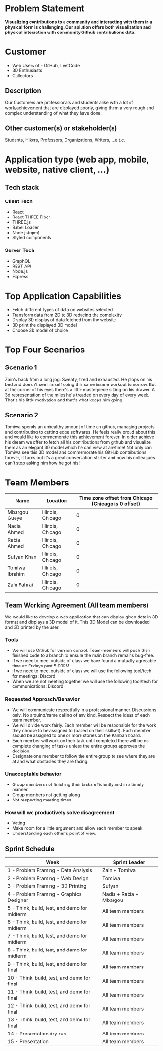 # Problem Statement

**Visualizing contributions to a community and interacting with them in a physical form is challenging. Our solution offers both visualization and physical interaction with community Github contributions data.**

# Customer

- Web Users of - GitHub, LeetCode
- 3D Enthusiasts
- Collectors

## Description

Our Customers are professionals and students alike with a lot of work/achievement that are displayed poorly, giving them a very rough and complex understanding of what they have done.

## Other customer(s) or stakeholder(s)

Students, Hikers, Professors, Organizations, Writers, ...e.t.c.

# Application type (web app, mobile, website, native client, …)

## Tech stack

### Client Tech

- React
- React THREE Fiber
- THREE.js
- Babel Loader
- Node.js(npm)
- Styled components

### Server Tech

- GraphQL
- REST API
- Node.js
- Express

# Top Application Capabilities

- Fetch different types of data on websites selected
- Transform data from 2D to 3D reducing the complexity
- Display 3D display of data fetched from the website
- 3D print the displayed 3D model
- Choose 3D model of choice

# Top Four Scenarios

## Scenario 1

Zain's back from a long jog. Sweaty, tired and exhausted. He plops on his bed and doesn't see himself doing this same insane workout tomorrow. But at the corner of his eyes there's a little masterpiece sitting on his drawer. A 3d representation of the miles he's treaded on every day of every week. That's his little motivation and that's what keeps him going.

## Scenario 2

Tomiwa spends an unhealthy amount of time on github, managing projects and contributing to cutting edge softwares. He feels really proud about this and would like to commemorate this achievement forever. In order achieve his dream we offer to fetch all his contributions from github and visualize them as an elegant 3D model which he can view at anytime! Not only can Tomiwa see this 3D model and commemorate his GitHub contributions forever, it turns out it's a great conversation starter and now his colleagues can't stop asking him how he got his!

# Team Members

| Name |	Location	| Time zone offset from Chicago (Chicago is 0 offset)|
| --- | --- | --- |
| Mbargou Gueye | Illinois, Chicago | 0 |
| Nadia Ahmed | Illinois, Chicago | 0 |
| Rabia Ahmed | Illinois, Chicago | 0 |
| Sufyan Khan | Illinois, Chicago | 0 |
| Tomiwa Ibrahim | Illinois, Chicago | 0 |
| Zain Fahrat | Illinois, Chicago | 0 |

## Team Working Agreement (All team members)

We would like to develop a web application that can display given data in 3D format and displays a 3D model of it. This 3D Model can be downloaded and 3D printed by the user. 

### Tools
- We will use Github for version control. Team-members will push their finished code to a branch to ensure the main branch remains bug-free.
- If we need to meet outside of class we have found a mutually agreeable time at: Fridays past 5:00PM
- If we need to meet outside of class we will use the following tool/tech for meetings: Discord
- When we are not meeting together we will use the following tool/tech for communications: Discord

### Requested Approach/Behavior 
- We will communicate respectfully in a professional manner. Discussions only. No arguing/name calling of any kind. Respect the ideas of each team member.
- We will divide work fairly. Each member will be responsible for the work they choose to be assigned to (based on their skillset). Each member should be assigned to one or more stories on the Kanban board.
- Each member will work on their task until completed there will be no complete changing of tasks unless the entire groups approves the decision.
- Designate one member to follow the entire group to see where they are at and what obstacles they are facing.

### Unacceptable behavior
- Group members not finishing their tasks efficiently and in a timely manner.
- Group members not getting along
- Not respecting meeting times

### How will we productively solve disagreement
- Voting
- Make room for a little argument and allow each member to speak
- Understanding each other's point of view.

## Sprint Schedule

| Week                                                | Sprint Leader |
| --------------------------------------------------- | ---------------------- |
| 1 - Problem Framing -  Data Analysis                | Zain + Tomiwa          |
| 2 - Problem Framing - Web Design                    | Tomiwa                 |
| 3 - Problem Framing - 3D Printing                   | Sufyan                 |
| 4 - Problem Framing -  Graphics Designer            | Nadia + Rabia + Mbargou|
| 5 - Think, build, test, and demo for midterm        | All team members       |
| 6 - Think, build, test, and demo for midterm        | All team members       |
| 7 - Think, build, test, and demo for midterm        | All team members       |
| 8 - Think, build, test, and demo for midterm        | All team members       |
| 9 - Think, build, test, and demo for final          | All team members       |
| 10 - Think, build, test, and demo for final	        | All team members       |
| 11 - Think, build, test, and demo for final         | All team members       |
| 12 - Think, build, test, and demo for final         | All team members       |
| 13 - Think, build, test, and demo for final         | All team members       |
| 14 - Presentation dry run                           | All team members       |
| 15 - Presentation                                   | All team members       |
